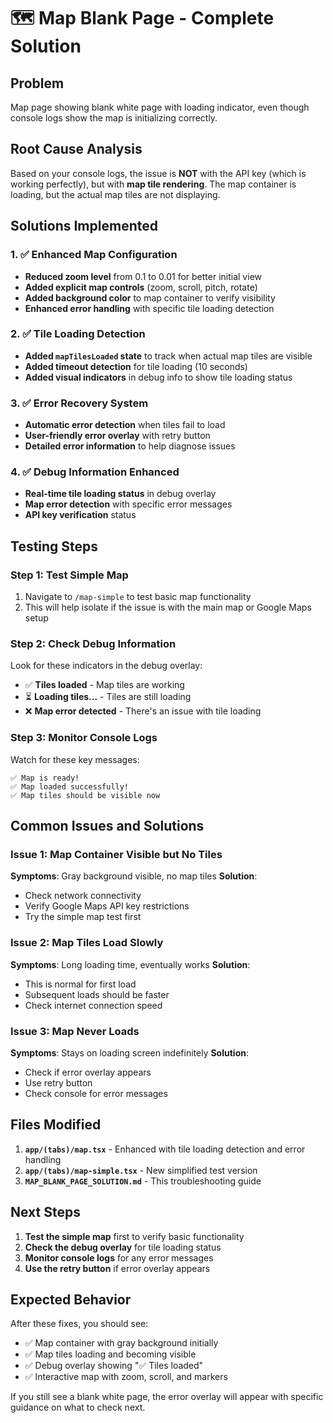 # 🗺️ Map Blank Page - Complete Solution

## Problem
Map page showing blank white page with loading indicator, even though console logs show the map is initializing correctly.

## Root Cause Analysis
Based on your console logs, the issue is **NOT** with the API key (which is working perfectly), but with **map tile rendering**. The map container is loading, but the actual map tiles are not displaying.

## Solutions Implemented

### 1. ✅ Enhanced Map Configuration
- **Reduced zoom level** from 0.1 to 0.01 for better initial view
- **Added explicit map controls** (zoom, scroll, pitch, rotate)
- **Added background color** to map container to verify visibility
- **Enhanced error handling** with specific tile loading detection

### 2. ✅ Tile Loading Detection
- **Added `mapTilesLoaded` state** to track when actual map tiles are visible
- **Added timeout detection** for tile loading (10 seconds)
- **Added visual indicators** in debug info to show tile loading status

### 3. ✅ Error Recovery System
- **Automatic error detection** when tiles fail to load
- **User-friendly error overlay** with retry button
- **Detailed error information** to help diagnose issues

### 4. ✅ Debug Information Enhanced
- **Real-time tile loading status** in debug overlay
- **Map error detection** with specific error messages
- **API key verification** status

## Testing Steps

### Step 1: Test Simple Map
1. Navigate to `/map-simple` to test basic map functionality
2. This will help isolate if the issue is with the main map or Google Maps setup

### Step 2: Check Debug Information
Look for these indicators in the debug overlay:
- ✅ **Tiles loaded** - Map tiles are working
- ⏳ **Loading tiles...** - Tiles are still loading
- ❌ **Map error detected** - There's an issue with tile loading

### Step 3: Monitor Console Logs
Watch for these key messages:
```
✅ Map is ready!
✅ Map loaded successfully!
✅ Map tiles should be visible now
```

## Common Issues and Solutions

### Issue 1: Map Container Visible but No Tiles
**Symptoms**: Gray background visible, no map tiles
**Solution**: 
- Check network connectivity
- Verify Google Maps API key restrictions
- Try the simple map test first

### Issue 2: Map Tiles Load Slowly
**Symptoms**: Long loading time, eventually works
**Solution**:
- This is normal for first load
- Subsequent loads should be faster
- Check internet connection speed

### Issue 3: Map Never Loads
**Symptoms**: Stays on loading screen indefinitely
**Solution**:
- Check if error overlay appears
- Use retry button
- Check console for error messages

## Files Modified

1. **`app/(tabs)/map.tsx`** - Enhanced with tile loading detection and error handling
2. **`app/(tabs)/map-simple.tsx`** - New simplified test version
3. **`MAP_BLANK_PAGE_SOLUTION.md`** - This troubleshooting guide

## Next Steps

1. **Test the simple map** first to verify basic functionality
2. **Check the debug overlay** for tile loading status
3. **Monitor console logs** for any error messages
4. **Use the retry button** if error overlay appears

## Expected Behavior

After these fixes, you should see:
- ✅ Map container with gray background initially
- ✅ Map tiles loading and becoming visible
- ✅ Debug overlay showing "✅ Tiles loaded"
- ✅ Interactive map with zoom, scroll, and markers

If you still see a blank white page, the error overlay will appear with specific guidance on what to check next.
